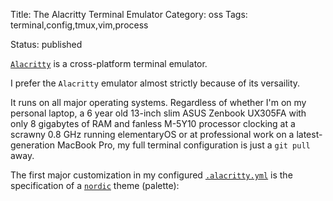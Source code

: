 Title: The Alacritty Terminal Emulator
Category: oss
Tags: terminal,config,tmux,vim,process

Status: published

[`Alacritty`](https://github.com/alacritty/alacritty) is a cross-platform terminal emulator.

I prefer the `Alacritty` emulator almost strictly because of its versaility. 

It runs on all major operating systems. Regardless of whether I'm on my personal laptop, a 6 year old 13-inch slim ASUS Zenbook UX305FA with only 8 gigabytes of RAM and fanless M-5Y10 processor clocking at a scrawny 0.8 GHz running elementaryOS or at professional work on a latest-generation MacBook Pro, my full terminal configuration is just a `git pull` away. 

The first major customization in my configured [`.alacritty.yml`](https://gitlab.com/rwev/evix/-/blob/master/.alacritty.yml) is the specification of a [`nordic`](https://github.com/arcticicestudio/nord-alacritty) theme (palette):

<pre><code class="yaml" id="alacritty.nord"></code></pre>

<pre><code class="yaml" id="alacritty.font"></code></pre>


<script>
    highlightInlineCode();  
   
    fetchAndHighlightCodeElement(
        {
            elementId: "alacritty.nord",
            fileUrl: "https://raw.githubusercontent.com/rwev/evix/master/.alacritty.yml",
            filterPrefix: "#",
            startLine: 26,
            endLine: 51
        }
    );

    fetchAndHighlightCodeElement(
        {
            elementId: "alacritty.font",
            fileUrl: "https://raw.githubusercontent.com/rwev/evix/master/.alacritty.yml",
            filterPrefix: "#",
            startLine: 14,
            endLine: 18
        }
    );

</script>








